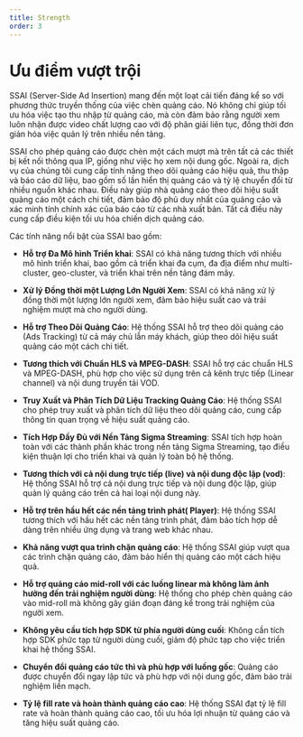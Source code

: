 ```yaml
---
title: Strength
order: 3
---
```


# Ưu điểm vượt trội

SSAI (Server-Side Ad Insertion) mang đến một loạt cải tiến đáng kể so với phương thức truyền thống của việc chèn quảng cáo. Nó không chỉ giúp tối ưu hóa việc tạo thu nhập từ quảng cáo, mà còn đảm bảo rằng người xem luôn nhận được video chất lượng cao với độ phân giải liên tục, đồng thời đơn giản hóa việc quản lý trên nhiều nền tảng.

SSAI cho phép quảng cáo được chèn một cách mượt mà trên tất cả các thiết bị kết nối thông qua IP, giống như việc họ xem nội dung gốc. Ngoài ra, dịch vụ của chúng tôi cung cấp tính năng theo dõi quảng cáo hiệu quả, thu thập và báo cáo dữ liệu, bao gồm số lần hiển thị quảng cáo và tỷ lệ chuyển đổi từ nhiều nguồn khác nhau. Điều này giúp nhà quảng cáo theo dõi hiệu suất quảng cáo một cách chi tiết, đảm bảo độ phủ duy nhất của quảng cáo và xác minh tính chính xác của báo cáo từ các nhà xuất bản. Tất cả điều này cung cấp điều kiện tối ưu hóa chiến dịch quảng cáo.

Các tính năng nổi bật của SSAI bao gồm:

- **Hỗ trợ Đa Mô hình Triển khai**: SSAI có khả năng tương thích với nhiều mô hình triển khai, bao gồm cả triển khai đa cụm, đa địa điểm như multi-cluster, geo-cluster, và triển khai trên nền tảng đám mây.

- **Xử lý Đồng thời một Lượng Lớn Người Xem**: SSAI có khả năng xử lý đồng thời một lượng lớn người xem, đảm bảo hiệu suất cao và trải nghiệm mượt mà cho người dùng.

- **Hỗ trợ Theo Dõi Quảng Cáo**: Hệ thống SSAI hỗ trợ theo dõi quảng cáo (Ads Tracking) từ cả máy chủ lẫn máy khách, giúp theo dõi hiệu suất quảng cáo một cách chi tiết.

- **Tương thích với Chuẩn HLS và MPEG-DASH**: SSAI hỗ trợ các chuẩn HLS và MPEG-DASH, phù hợp cho việc sử dụng trên cả kênh trực tiếp (Linear channel) và nội dung truyền tải VOD.

- **Truy Xuất và Phân Tích Dữ Liệu Tracking Quảng Cáo**: Hệ thống SSAI cho phép truy xuất và phân tích dữ liệu theo dõi quảng cáo, cung cấp thông tin quan trọng về hiệu suất quảng cáo.

- **Tích Hợp Đầy Đủ với Nền Tảng Sigma Streaming**: SSAI tích hợp hoàn toàn với các thành phần khác trong nền tảng Sigma Streaming, tạo điều kiện thuận lợi cho triển khai và quản lý toàn bộ hệ thống.

- **Tương thích với cả nội dung trực tiếp (live) và nội dung độc lập (vod)**: Hệ thống SSAI hỗ trợ cả nội dung trực tiếp và nội dung độc lập, giúp quản lý quảng cáo trên cả hai loại nội dung này.

- **Hỗ trợ trên hầu hết các nền tảng trình phát( Player)**: Hệ thống SSAI tương thích với hầu hết các nền tảng trình phát, đảm bảo tích hợp dễ dàng trên nhiều ứng dụng và trang web khác nhau.

- **Khả năng vượt qua trình chặn quảng cáo**: Hệ thống SSAI giúp vượt qua các trình chặn quảng cáo, đảm bảo hiển thị quảng cáo một cách hiệu quả.

- **Hỗ trợ quảng cáo mid-roll với các luồng linear mà không làm ảnh hưởng đến trải nghiệm người dùng**: Hệ thống cho phép chèn quảng cáo vào mid-roll mà không gây gián đoạn đáng kể trong trải nghiệm của người xem.

- **Không yêu cầu tích hợp SDK từ phía người dùng cuối**: Không cần tích hợp SDK phức tạp từ người dùng cuối, giảm độ phức tạp cho việc triển khai hệ thống SSAI.

- **Chuyển đổi quảng cáo tức thì và phù hợp với luồng gốc**: Quảng cáo được chuyển đổi ngay lập tức và phù hợp với nội dung gốc, đảm bảo trải nghiệm liền mạch.

- **Tỷ lệ fill rate và hoàn thành quảng cáo cao**: Hệ thống SSAI đạt tỷ lệ fill rate và hoàn thành quảng cáo cao, tối ưu hóa lợi nhuận từ quảng cáo và tăng hiệu suất quảng cáo.
